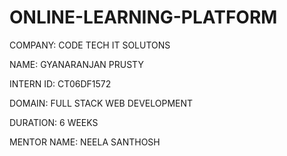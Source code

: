 # ONLINE-LEARNING-PLATFORM

COMPANY: CODE TECH IT SOLUTONS

NAME: GYANARANJAN PRUSTY

INTERN ID: CT06DF1572

DOMAIN: FULL STACK WEB DEVELOPMENT

DURATION: 6 WEEKS

MENTOR NAME: NEELA SANTHOSH
